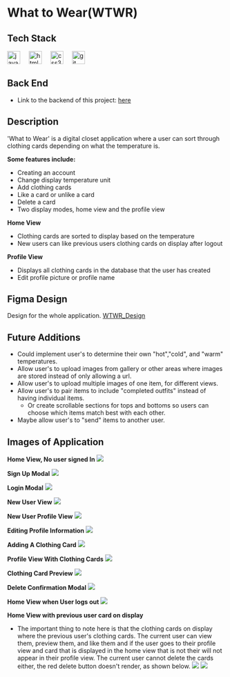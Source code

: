 # What to Wear(WTWR)

## Tech Stack

<div align="left">
  <img src="https://cdn.jsdelivr.net/gh/devicons/devicon/icons/javascript/javascript-original.svg" height="30" alt="javascript logo"  />
  <img width="12" />
  <img src="https://cdn.jsdelivr.net/gh/devicons/devicon/icons/html5/html5-original.svg" height="30" alt="html5 logo"  />
  <img width="12" />
  <img src="https://cdn.jsdelivr.net/gh/devicons/devicon/icons/css3/css3-original.svg" height="30" alt="css3 logo"  />
  <img width="12" />
  <img src="https://cdn.jsdelivr.net/gh/devicons/devicon/icons/git/git-original.svg" height="30" alt="git logo"  />
</div>

## Back End

- Link to the backend of this project: [here](https://github.com/BlazinSamurai/se_project_express.git)

## Description

'What to Wear' is a digital closet application where a user can sort through clothing cards depending on what the temperature is.

**Some features include:**

- Creating an account
- Change display temperature unit
- Add clothing cards
- Like a card or unlike a card
- Delete a card
- Two display modes, home view and the profile view

**Home View**

- Clothing cards are sorted to display based on the temperature
- New users can like previous users clothing cards on display after logout

**Profile View**

- Displays all clothing cards in the database that the user has created
- Edit profile picture or profile name

## Figma Design

Design for the whole application. [WTWR_Design](https://www.figma.com/design/bfVOvqlLmoKZ5lpro8WWBe/Sprint-14_-WTWR?node-id=0-1&p=f&t=ECfNwaaTAeghZ06c-0)

## Future Additions

- Could implement user's to determine their own "hot","cold", and "warm" temperatures.
- Allow user's to upload images from gallery or other areas where images are stored instead of only allowing a url.
- Allow user's to upload multiple images of one item, for different views.
- Allow user's to pair items to include "completed outfits" instead of having individual items.
  - Or create scrollable sections for tops and bottoms so users can choose which items match best with each other.
- Maybe allow user's to "send" items to another user.

## Images of Application

**Home View, No user signed In**
![](src/images/WTWR_ss/wtwr_home_no_user.png)

**Sign Up Modal**
![](src/images/WTWR_ss/signup_modal.png)

**Login Modal**
![](src/images/WTWR_ss/login_modal.png)

**New User View**
![](src/images/WTWR_ss/new_user_home_no_cards.png)

**New User Profile View**
![](src/images/WTWR_ss/new_user_profile_no_cards.png)

**Editing Profile Information**
![](src/images/WTWR_ss/new_user_profile_edit_profile_modal.png)

**Adding A Clothing Card**
![](src/images/WTWR_ss/new_user_profile_add_card.png)

**Profile View With Clothing Cards**
![](src/images/WTWR_ss/profile_with_cards.png)

**Clothing Card Preview**
![](src/images/WTWR_ss/clothing_card_preview.png)

**Delete Confirmation Modal**
![](src/images/WTWR_ss/delete_confirm_modal.png)

**Home View when User logs out**
![](src/images/WTWR_ss/home_w_cards_no_user.png)

**Home View with previous user card on display**

- The important thing to note here is that the clothing cards on display where the previous user's clothing cards. The current user can view them, preview them, and like them and if the user goes to their profile view and card that is displayed in the home view that is not their will not appear in their profile view. The current user cannot delete the cards either, the red delete button doesn't render, as shown below.
  ![](src/images/WTWR_ss/home_w_cards_new_user.png)
  ![](src/images/WTWR_ss/home_w_cards_new_user_preview_item.png)

